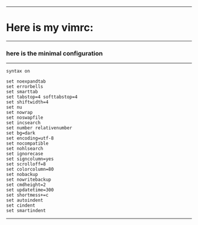 ***

# Here is my vimrc:

***

### here is the minimal configuration

***

```
syntax on

set noexpandtab
set errorbells
set smarttab
set tabstop=4 softtabstop=4
set shiftwidth=4
set nu
set nowrap
set noswapfile
set incsearch
set number relativenumber
set bg=dark
set encoding=utf-8
set nocompatible
set nohlsearch
set ignorecase
set signcolumn=yes
set scrolloff=8
set colorcolumn=80
set nobackup
set nowritebackup
set cmdheight=2
set updatetime=300
set shortmess+=c
set autoindent
set cindent
set smartindent
```

---


